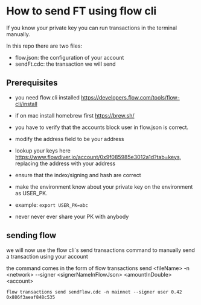 # How to send FT using flow cli 

If you know your private key you can run transactions in the terminal manually. 

In this repo there are two files:
 - flow.json: the configuration of your account
 - sendFt.cdc: the transaction we will send

## Prerequisites

 - you need flow.cli installed https://developers.flow.com/tools/flow-cli/install
  - if on mac install homebrew first https://brew.sh/

 - you have to verify that the accounts block user in flow.json is correct. 
  - modify the address field to be your address
  - lookup your keys here https://www.flowdiver.io/account/0x9f085985e3012a1d?tab=keys, replacing the address with your address
  - ensure that the index/signing and hash are correct

 - make the environment know about your private key on the environment as USER_PK. 
  - example: `export USER_PK=abc`
  - never never ever share your PK with anybody

## sending flow

we will now use the flow cli`s send transactions command to manually send a transaction using your account

the command comes in the form of
flow transactions send \<fileName\> -n \<network\> --signer \<signerNameInFlowJson\> \<amountInDouble\> \<account\>
```
flow transactions send sendFlow.cdc -n mainnet --signer user 0.42 0x886f3aeaf848c535
```


